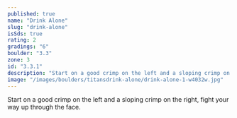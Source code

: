 ```yaml
---
published: true
name: "Drink Alone"
slug: "drink-alone"
isSds: true
rating: 2
gradings: "6"
boulder: "3.3"
zone: 3
id: "3.3.1"
description: "Start on a good crimp on the left and a sloping crimp on the right, fight your way up through the face."
image: "/images/boulders/titansdrink-alone/drink-alone-1-w4032w.jpg"
---
```


Start on a good crimp on the left and a sloping crimp on the right, fight your way up through the face.
